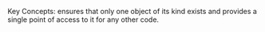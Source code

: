 Key Concepts:  ensures that only one object of its kind exists and provides a single point of access to it for any other code.
